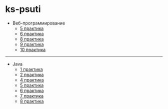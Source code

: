 # ks-psuti

* Веб-программирование
  + [5 практика](https://github.com/xinqrmn/ks-psuti/tree/main/Web%20programming/psuti-5)
  + [6 практика](https://github.com/xinqrmn/ks-psuti/tree/main/Web%20programming/psuti-6)
  + [8 практика](https://github.com/xinqrmn/ks-psuti/tree/main/Web%20programming/psuti-8)
  + [9 практика](https://github.com/xinqrmn/ks-psuti/tree/main/Web%20programming/psuti-9)
  + [10 практика](https://github.com/xinqrmn/ks-psuti/tree/main/Web%20programming/psuti-10)
  
*********

* Java
  + [1 практика](https://github.com/xinqrmn/ks-psuti/tree/main/Java/1%20practis)
  + [2 практика](https://github.com/xinqrmn/ks-psuti/tree/main/Java/2%20practis)
  + [4 практика](https://github.com/xinqrmn/ks-psuti/tree/main/Java/4%20practice)
  + [5 практика](https://github.com/xinqrmn/ks-psuti/tree/main/Java/5%20practice)
  + [6 практика](https://github.com/xinqrmn/ks-psuti/tree/main/Java/6%20practice)
  + [7 практика](https://github.com/xinqrmn/ks-psuti/tree/main/Java/7%20practice)
  + [8 практика](https://github.com/xinqrmn/ks-psuti/tree/main/Java/8%20practice)
      
